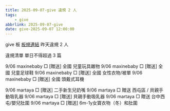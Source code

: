 ```yaml
---
title: 2025-09-07-give 違規 2 人
tags:
    - give
abbrlink: 2025-09-07-give
date: give-2025-09-07 12:00:00
---
```

give 板 [板規連結](https://www.ptt.cc/bbs/give/M.1612495900.A.C32.html)
昨天違規 2 人
<!-- more -->

違規清單
單日不得超過 3 篇

9/06 maxinebaby □ [贈送] 全國 兒童玩具雜物
9/06 maxinebaby □ [贈送] 全國 兒童足球鞋
9/06 maxinebaby □ [贈送] 全國 女性衣物/被單
9/06 maxinebaby □ [贈送] 全國 頭戴式耳機

9/06 martaya □ [贈送] 二手新生兒奶嘴
9/06 martaya □ 贈送  西屯區 / 貝親手動吸乳器
9/06 martaya □ [贈送] 貝親手動吸乳器
9/06 martaya □ 贈送  台中西屯/嬰兒肚圍
9/06 martaya □ [贈送] 6m-1y女寶衣物（冬）和肚圍